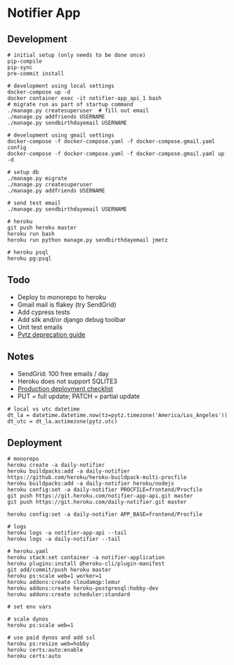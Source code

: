 # Notifier App

## Development

```
# initial setup (only needs to be done once)
pip-compile
pip-sync
pre-commit install

# development using local settings
docker-compose up -d
docker container exec -it notifier-app_api_1 bash
# migrate run as part of startup command
./manage.py createsuperuser  # fill out email
./manage.py addfriends USERNAME
./manage.py sendbirthdayemail USERNAME

# development using gmail settings
docker-compose -f docker-compose.yaml -f docker-compose.gmail.yaml config
docker-compose -f docker-compose.yaml -f docker-compose.gmail.yaml up -d

# setup db
./manage.py migrate
./manage.py createsuperuser
./manage.py addfriends USERNAME

# send test email
./manage.py sendbirthdayemail USERNAME

# heroku
git push heroku master
heroku run bash
heroku run python manage.py sendbirthdayemail jmetz

# heroku psql
heroku pg:psql
```

## Todo

- Deploy to monorepo to heroku
- Gmail mail is flakey (try SendGrid)
- Add cypress tests
- Add silk and/or django debug toolbar
- Unit test emails
- [Pytz deprecation guide](https://pytz-deprecation-shim.readthedocs.io/en/latest/migration.html#which-replacement-to-choose)

## Notes

- SendGrid: 100 free emails / day
- Heroku does not support SQLITE3
- [Production deployment checklist](https://testdriven.io/blog/production-django-deployments-on-heroku/)
- PUT = full update; PATCH = partial update

```
# local vs utc datetime
dt_la = datetime.datetime.now(tz=pytz.timezone('America/Los_Angeles'))
dt_utc = dt_la.astimezone(pytz.utc)
```

## Deployment

```
# monorepo
heroku create -a daily-notifier
heroku buildpacks:add -a daily-notifier https://github.com/heroku/heroku-buildpack-multi-procfile
heroku buildpacks:add -a daily-notifier heroku/nodejs
heroku config:set -a daily-notifier PROCFILE=frontend/Procfile
git push https://git.heroku.com/notifier-app-api.git master
git push https://git.heroku.com/daily-notifier.git master

heroku config:set -a daily-notifier APP_BASE=frontend/Procfile

# logs
heroku logs -a notifier-app-api --tail
heroku logs -a daily-notifier --tail

# heroku.yaml
heroku stack:set container -a notifier-application
heroku plugins:install @heroku-cli/plugin-manifest
git add/commit/push heroku master
heroku ps:scale web=1 worker=1
heroku addons:create cloudamqp:lemur
heroku addons:create heroku-postgresql:hobby-dev
heroku addons:create scheduler:standard

# set env vars

# scale dynos
heroku ps:scale web=1

# use paid dynos and add ssl
heroku ps:resize web=hobby
heroku certs:auto:enable
heroku certs:auto
```
